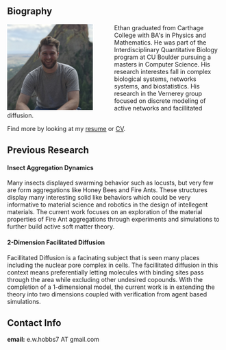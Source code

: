 ## Biography

<img style="float: left; padding-right: 50px;" src="IMG_3364 3.jpg" width="200" height="200">
Ethan graduated from Carthage College with BA's in Physics and Mathematics. He was part of the Interdisciplinary Quantitative Biology program at CU Boulder pursuing a masters in Computer Science. His research interestes fall in complex biological systems, networks systems, and biostatistics. His research in the Vernerey group focused on discrete modeling of active networks and facillitated diffusion.

Find more by looking at my [resume](https://github.com/ethan-hobbs/ethan-hobbs.github.io/blob/master/_includes/EH_Resume_Biostat(2).pdf) or [CV](https://github.com/ethan-hobbs/ethan-hobbs.github.io/blob/master/_includes/CV_EH.pdf). 

## Previous Research

#### Insect Aggregation Dynamics
Many insects displayed swarming behavior such as locusts, but very few are form aggregations like Honey Bees and Fire Ants. These structures display many interesting solid like behaviors which could be very informative to material science and robotics in the design of intellegent materials. The current work focuses on an exploration of the material properties of Fire Ant aggregations through experiments and simulations to further build active soft matter theory. 

#### 2-Dimension Facilitated Diffusion
Facillitated Diffusion is a facinating subject that is seen many places including the nuclear pore complex in cells. The facillitated diffusion in this context means preferentially letting molecules with binding sites pass through the area while excluding other undesired copounds. With the completion of a 1-dimensional model, the current work is in extending the theory into two dimensions coupled with verification from agent based simulations.

## Contact Info
**email:**  e.w.hobbs7 AT gmail.com
